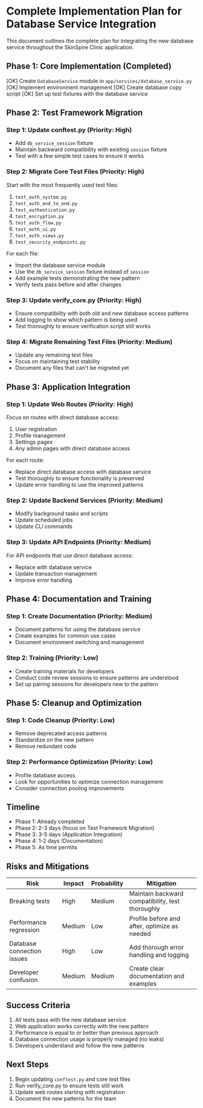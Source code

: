 # Complete Implementation Plan for Database Service Integration

This document outlines the complete plan for integrating the new database service throughout the SkinSpire Clinic application.

## Phase 1: Core Implementation (Completed)

[OK] Create `DatabaseService` module in `app/services/database_service.py`
[OK] Implement environment management
[OK] Create database copy script
[OK] Set up test fixtures with the database service

## Phase 2: Test Framework Migration

### Step 1: Update conftest.py (Priority: High)

- Add `db_service_session` fixture
- Maintain backward compatibility with existing `session` fixture
- Test with a few simple test cases to ensure it works

### Step 2: Migrate Core Test Files (Priority: High)

Start with the most frequently used test files:

1. `test_auth_system.py`
2. `test_auth_end_to_end.py`
3. `test_authentication.py`
4. `test_encryption.py`
5. `test_auth_flow.py`
6. `test_auth_ui.py`
7. `test_auth_views.py`
8. `test_security_endpoints.py`

For each file:
- Import the database service module
- Use the `db_service_session` fixture instead of `session`
- Add example tests demonstrating the new pattern
- Verify tests pass before and after changes

### Step 3: Update verify_core.py (Priority: High)

- Ensure compatibility with both old and new database access patterns
- Add logging to show which pattern is being used
- Test thoroughly to ensure verification script still works

### Step 4: Migrate Remaining Test Files (Priority: Medium)

- Update any remaining test files
- Focus on maintaining test stability
- Document any files that can't be migrated yet

## Phase 3: Application Integration

### Step 1: Update Web Routes (Priority: High)

Focus on routes with direct database access:

1. User registration
2. Profile management
3. Settings pages
4. Any admin pages with direct database access

For each route:
- Replace direct database access with database service
- Test thoroughly to ensure functionality is preserved
- Update error handling to use the improved patterns

### Step 2: Update Backend Services (Priority: Medium)

- Modify background tasks and scripts
- Update scheduled jobs
- Update CLI commands

### Step 3: Update API Endpoints (Priority: Medium)

For API endpoints that use direct database access:
- Replace with database service
- Update transaction management
- Improve error handling

## Phase 4: Documentation and Training

### Step 1: Create Documentation (Priority: Medium)

- Document patterns for using the database service
- Create examples for common use cases
- Document environment switching and management

### Step 2: Training (Priority: Low)

- Create training materials for developers
- Conduct code review sessions to ensure patterns are understood
- Set up pairing sessions for developers new to the pattern

## Phase 5: Cleanup and Optimization

### Step 1: Code Cleanup (Priority: Low)

- Remove deprecated access patterns
- Standardize on the new pattern
- Remove redundant code

### Step 2: Performance Optimization (Priority: Low)

- Profile database access
- Look for opportunities to optimize connection management
- Consider connection pooling improvements

## Timeline

- Phase 1: Already completed
- Phase 2: 2-3 days (focus on Test Framework Migration)
- Phase 3: 3-5 days (Application Integration)
- Phase 4: 1-2 days (Documentation)
- Phase 5: As time permits

## Risks and Mitigations

| Risk | Impact | Probability | Mitigation |
|------|--------|------------|------------|
| Breaking tests | High | Medium | Maintain backward compatibility, test thoroughly |
| Performance regression | Medium | Low | Profile before and after, optimize as needed |
| Database connection issues | High | Low | Add thorough error handling and logging |
| Developer confusion | Medium | Medium | Create clear documentation and examples |

## Success Criteria

1. All tests pass with the new database service
2. Web application works correctly with the new pattern
3. Performance is equal to or better than previous approach
4. Database connection usage is properly managed (no leaks)
5. Developers understand and follow the new patterns

## Next Steps

1. Begin updating `conftest.py` and core test files
2. Run verify_core.py to ensure tests still work
3. Update web routes starting with registration
4. Document the new patterns for the team